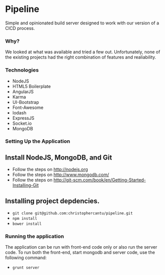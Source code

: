 # Pipeline 

Simple and opinionated build server designed to work with our version of a CICD process.  

### Why?

We looked at what was available and tried a few out. Unfortunately, none of the existing projects had the right combination of features and realiability.  

### Technologies

* NodeJS
* HTML5 Boilerplate
* AngularJS
* Karma
* UI-Bootstrap
* Font-Awesome
* lodash
* ExpressJS
* Socket.io
* MongoDB

### Setting Up the Application

## Install NodeJS, MongoDB, and Git
* Follow the steps on http://nodejs.org
* Follow the steps on http://www.mongodb.com/
* Follow the steps on http://git-scm.com/book/en/Getting-Started-Installing-Git

## Installing project depdencies.
* `git clone git@github.com:christophercantu/pipeline.git`
* `npm install`
* `bower install`

### Running the application
The application can be run with front-end code only or also run the server code.  To run both the front-end, start mongodb and server code, use the following command:

* `grunt server` 
